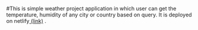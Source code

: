 #This is simple weather project application in which user can get the  temperature, humidity of any city or country based on query.
It is deployed on netlify[ (link)](https://weatherapp82.netlify.app) .
